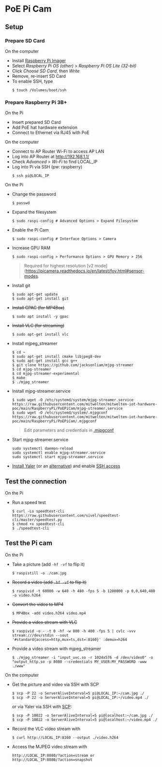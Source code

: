 # PoE Pi Cam
## Setup
### Prepare SD Card
On the computer
- Install [Raspberry Pi Imager](https://www.raspberrypi.org/software/)
- Select _Raspberry Pi OS (other)_ > _Raspberry Pi OS Lite (32-bit)_
- Click _Choose SD Card_, then _Write_
- Remove, re-insert SD Card
- To enable SSH, type
    ```
    $ touch /Volumes/boot/ssh
    ```

### Prepare Raspberry Pi 3B+
On the Pi
- Insert prepared SD Card
- Add PoE hat hardware extension
- Connect to Ethernet via RJ45 with PoE

On the computer
- Connect to AP Router Wi-Fi to access AP LAN
- Log into AP Router at http://192.168.1.1/ 
- Check _Advanced_ > _Wi-Fi_ to find LOCAL_IP
- Log into Pi via SSH (pw: raspberry)
    ```
    $ ssh pi@LOCAL_IP
    ```

On the Pi
- Change the password
    ```
    $ passwd
    ```
- Expand the filesystem
    ```
    $ sudo raspi-config # Advanced Options > Expand Filesystem
    ```
- Enable the Pi Cam
    ```
    $ sudo raspi-config # Interface Options > Camera
    ```
- Increase GPU RAM
    ```
    $ sudo raspi-config > Performance Options > GPU Memory > 256
    ```
    > Required for highest resolution [v2 mode](https://picamera.readthedocs.io/en/latest/fov.html#sensor-modes.
- Install git
    ```
    $ sudo apt-get update
    $ sudo apt-get install git
    ```
- <s>Install GPAC (for MP4Box)</s>
    ```
    $ sudo apt install -y gpac
    ```
- <s>Install VLC (for streaming)</s>
    ```
    $ sudo apt-get install vlc
    ```
- Install mjpeg_streamer
    ```
    $ cd ~
    $ sudo apt-get install cmake libjpeg8-dev
    $ sudo apt-get install gcc g++
    $ git clone https://github.com/jacksonliam/mjpg-streamer
    $ cd mjpg-streamer
    $ cd mjpg-streamer-experimental
    $ make
    $ ./mjpg_streamer
    ```
- Install mjpg-streamer.service
    ```
    $ sudo wget -O /etc/systemd/system/mjpg-streamer.service https://raw.githubusercontent.com/mitwelten/mitwelten-iot-hardware-poc/main/RaspberryPi/PoEPiCam/mjpg-streamer.service
    $ sudo wget -O /etc/systemd/system/.mjpgconf https://raw.githubusercontent.com/mitwelten/mitwelten-iot-hardware-poc/main/RaspberryPi/PoEPiCam/.mjpgconf
    ```
    > Edit parameters and credentials in [.mjpgconf](.mjpgconf)
- Start mjpg-streamer.service
    ```
    sudo systemctl daemon-reload
    sudo systemctl enable mjpg-streamer.service
    sudo systemctl start mjpg-streamer.service
    ```    
- [Install Yaler](https://yaler.net/raspberrypi) (or an [alternative](https://alternativeto.net/software/yaler/)) and enable [SSH access](https://yaler.net/raspberrypi#SSH)

## Test the connection
On the Pi
- Run a speed test
    ```
    $ curl -Lo speedtest-cli https://raw.githubusercontent.com/sivel/speedtest-cli/master/speedtest.py
    $ chmod +x speedtest-cli
    $ ./speedtest-cli
    ```

## Test the Pi cam
On the Pi
- Take a picture (add `-hf -vf` to flip it)
    ```
    $ raspistill -o ./cam.jpg
    ```
- <s>Record a video (add `-hf -vf` to flip it)</s>
    ```
    $ raspivid -t 60000 -w 640 -h 480 -fps 5 -b 1200000 -p 0,0,640,480 -o video.h264
    ```
- <s>Convert the video to MP4</s>
    ```
    $ MP4Box -add video.h264 video.mp4
    ```
- <s>Provide a video stream with VLC</s>
    ```
    $ raspivid -o - -t 0 -hf -w 800 -h 400 -fps 5 | cvlc -vvv stream:///dev/stdin --sout '#standard{access=http,mux=ts,dst=:8160}' :demux=h264
    ```
- Provide a video stream with mjpeg_streamer
    ```
    $ ./mjpg_streamer -i "input_uvc.so -r 1024x576 -d /dev/video0" -o "output_http.so -p 8080 --credentials MY_USER:MY_PASSWORD -www ./www"
    ```
On the computer
- Get the picture and video via SSH with SCP
    ```
    $ scp -P 22 -o ServerAliveInterval=5 pi@LOCAL_IP:~/cam.jpg ./
    $ scp -P 22 -o ServerAliveInterval=5 pi@LOCAL_IP:~/video.mp4 ./
    ```
    or via Yaler via SSH with [SCP](https://yaler.net/scp):
    ```
    $ scp -P 10022 -o ServerAliveInterval=5 pi@localhost:~/cam.jpg ./
    $ scp -P 10022 -o ServerAliveInterval=5 pi@localhost:~/video.mp4 ./
    ```
- Record the VLC video stream with
    ```
    $ curl http://LOCAL_IP:8160 --output ./video.h264
    ```
- Access the MJPEG video stream with
    ```
    http://LOCAL_IP:8080/?action=stream or
    http://LOCAL_IP:8080/?action=snapshot
    ```
